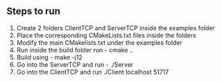 Steps to run
------------------

1. Create 2 folders ClientTCP and ServerTCP inside the examples folder
2. Place the corresponding CMakeLists.txt files inside the folders
3. Modify the main CMakelists.txt under the examples folder
4. Run inside the build folder run - cmake ..
5. Build using - make -j12
6. Go into the ServerTCP and run - ./Server
7. Go into the ClientTCP and run ./Client localhost 51717
